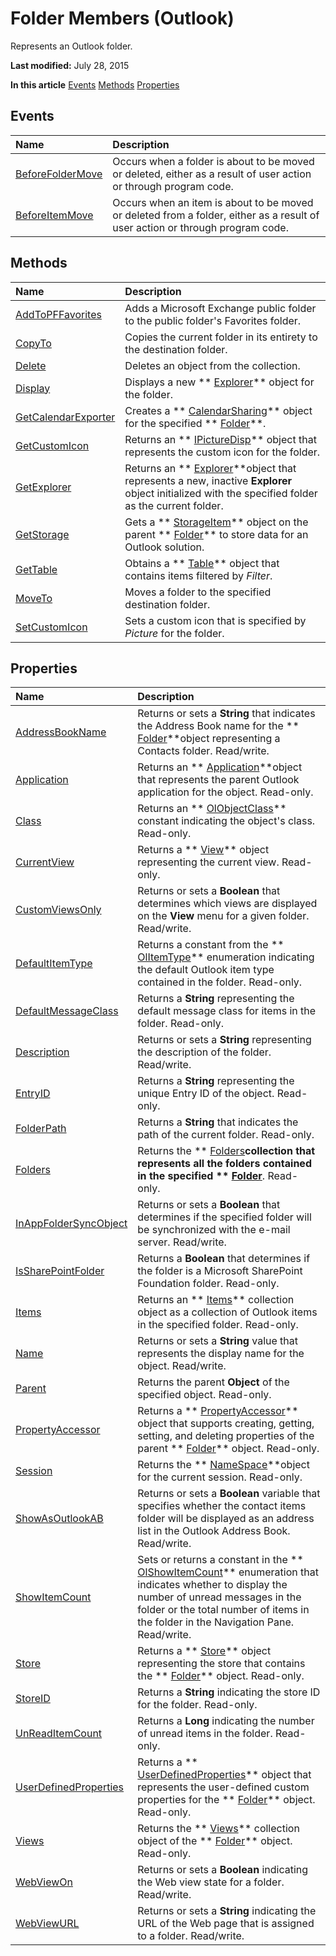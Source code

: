 
# Folder Members (Outlook)
Represents an Outlook folder.

 **Last modified:** July 28, 2015

 **In this article**
 [Events](#sectionSection0)
 [Methods](#sectionSection1)
 [Properties](#sectionSection2)


## Events
<a name="sectionSection0"> </a>



|**Name**|**Description**|
|:-----|:-----|
| [BeforeFolderMove](c085f0cf-3d91-db84-aab9-18c7b46a04d2.md)|Occurs when a folder is about to be moved or deleted, either as a result of user action or through program code. |
| [BeforeItemMove](db75bc05-c80e-e6b8-d017-2150bc942712.md)|Occurs when an item is about to be moved or deleted from a folder, either as a result of user action or through program code. |

## Methods
<a name="sectionSection1"> </a>



|**Name**|**Description**|
|:-----|:-----|
| [AddToPFFavorites](d3926957-bf6d-ad4d-9c24-bfc5037ba9fd.md)|Adds a Microsoft Exchange public folder to the public folder's Favorites folder.|
| [CopyTo](ddd010e2-54af-f291-b9a9-92cc55a83cca.md)|Copies the current folder in its entirety to the destination folder. |
| [Delete](3df0f063-3f41-e3b7-d1e3-7ea08970c56d.md)|Deletes an object from the collection.|
| [Display](cde389e0-5ec9-8261-5ec0-9a5ba4f8776d.md)|Displays a new  ** [Explorer](026591e5-049f-503a-4166-34e6dbc225fb.md)** object for the folder.|
| [GetCalendarExporter](7c67e208-65dd-8904-4b6f-8ec2df4e530d.md)|Creates a  ** [CalendarSharing](37a8a15e-51c2-b1a0-7db6-cf2a1f4e8405.md)** object for the specified ** [Folder](3cf6cda8-6d70-666e-2643-9d9c5b9cacfc.md)**.|
| [GetCustomIcon](49a3da64-2b2f-76db-0053-88e35141cca0.md)|Returns an  ** [IPictureDisp](http://msdn.microsoft.com/en-us/library/ms680762%28VS.85%29.aspx)** object that represents the custom icon for the folder.|
| [GetExplorer](f60bf373-802e-cb93-2152-bc6c8945edb1.md)|Returns an  ** [Explorer](026591e5-049f-503a-4166-34e6dbc225fb.md)**object that represents a new, inactive  **Explorer** object initialized with the specified folder as the current folder.|
| [GetStorage](cc5ee63b-7d11-6340-8392-8b35a689a28c.md)|Gets a  ** [StorageItem](41776bc3-b838-2755-fd6b-3b5012fb9ae5.md)** object on the parent ** [Folder](3cf6cda8-6d70-666e-2643-9d9c5b9cacfc.md)** to store data for an Outlook solution.|
| [GetTable](08d184cb-0c41-01b1-abc5-305476380f8b.md)|Obtains a  ** [Table](0affaafd-93fe-227a-acee-e09a86cadc20.md)** object that contains items filtered by _Filter_.|
| [MoveTo](5e8ece38-aaba-4971-643e-969956c2a196.md)|Moves a folder to the specified destination folder.|
| [SetCustomIcon](d368547b-e90c-85ec-7d5c-e48cbe8eb42e.md)|Sets a custom icon that is specified by  _Picture_ for the folder.|

## Properties
<a name="sectionSection2"> </a>



|**Name**|**Description**|
|:-----|:-----|
| [AddressBookName](e80535e9-216f-03a6-36a1-3776b5862e96.md)|Returns or sets a  **String** that indicates the Address Book name for the ** [Folder](3cf6cda8-6d70-666e-2643-9d9c5b9cacfc.md)**object representing a Contacts folder. Read/write.|
| [Application](525cac55-6eb7-a7c5-8949-a17cf6e6bc33.md)|Returns an  ** [Application](797003e7-ecd1-eccb-eaaf-32d6ddde8348.md)**object that represents the parent Outlook application for the object. Read-only.|
| [Class](6ec62401-52b2-acb4-af3f-b160ea5e28fc.md)|Returns an  ** [OlObjectClass](33d724b3-df3c-2a7f-a80f-93b66d96f588.md)** constant indicating the object's class. Read-only.|
| [CurrentView](42af4345-60f1-10cd-66e5-517ca002284b.md)|Returns a  ** [View](41c8d149-9912-1685-4c8b-3c849cc6f1ed.md)** object representing the current view. Read-only.|
| [CustomViewsOnly](b94b60f3-acd8-a968-f333-cb6d4bae8683.md)|Returns or sets a  **Boolean** that determines which views are displayed on the **View** menu for a given folder. Read/write.|
| [DefaultItemType](5a08d9aa-6bb7-0917-6d46-cb27cd03dace.md)|Returns a constant from the  ** [OlItemType](d42959b8-6c91-4d9e-98db-7226780f9995.md)** enumeration indicating the default Outlook item type contained in the folder. Read-only.|
| [DefaultMessageClass](f8daf970-4ae1-6713-c7f8-4420d952b823.md)|Returns a  **String** representing the default message class for items in the folder. Read-only.|
| [Description](e8cddfad-b071-b641-268b-dc10cfed20f8.md)|Returns or sets a  **String** representing the description of the folder. Read/write.|
| [EntryID](338ade5a-b267-8bc2-35b7-221c071506aa.md)|Returns a  **String** representing the unique Entry ID of the object. Read-only.|
| [FolderPath](40a588fa-0962-bc01-f8ac-39f0bab2092c.md)|Returns a  **String** that indicates the path of the current folder. Read-only.|
| [Folders](41464c32-023e-9079-4f24-51586305325c.md)|Returns the  ** [Folders](0c814c3c-74fc-414c-982d-a0097fcb35c2.md)**collection that represents all the folders contained in the specified  ** [Folder](3cf6cda8-6d70-666e-2643-9d9c5b9cacfc.md)**. Read-only.|
| [InAppFolderSyncObject](d9e94fb7-add5-65d5-d2bc-e23bdfa11078.md)|Returns or sets a  **Boolean** that determines if the specified folder will be synchronized with the e-mail server. Read/write.|
| [IsSharePointFolder](fc2e2645-d6e0-0bc0-29a2-8cc17f456225.md)|Returns a  **Boolean** that determines if the folder is a Microsoft SharePoint Foundation folder. Read-only.|
| [Items](441820e7-5fe8-e5ef-83c0-9c87fd3dc9e3.md)|Returns an  ** [Items](3a99730b-e62a-5ca6-f6ec-911c95173242.md)** collection object as a collection of Outlook items in the specified folder. Read-only.|
| [Name](ec03a345-8c06-f234-e1e9-ecdc54495ed2.md)|Returns or sets a  **String** value that represents the display name for the object. Read/write.|
| [Parent](0671c1d3-c25e-b9c7-3c07-bd83c9f01ae4.md)|Returns the parent  **Object** of the specified object. Read-only.|
| [PropertyAccessor](8b6fb7a7-a87d-3df3-ae74-19447bc31a0e.md)|Returns a  ** [PropertyAccessor](2fc91e13-703c-3ec9-9066-ffee7144306c.md)** object that supports creating, getting, setting, and deleting properties of the parent ** [Folder](3cf6cda8-6d70-666e-2643-9d9c5b9cacfc.md)** object. Read-only.|
| [Session](b446d857-4f41-085f-7303-3e5050e33bba.md)|Returns the  ** [NameSpace](f0dcaa19-07f5-5d42-a3bf-2e42b7885644.md)**object for the current session. Read-only.|
| [ShowAsOutlookAB](bb74591b-a3ea-efbd-e7b2-f374f1974be8.md)|Returns or sets a  **Boolean** variable that specifies whether the contact items folder will be displayed as an address list in the Outlook Address Book. Read/write.|
| [ShowItemCount](3ce32c47-5f92-82ca-5ac3-b3d6f24e5f36.md)|Sets or returns a constant in the  ** [OlShowItemCount](22de3979-ceea-c6c8-b919-5c3ea3f3be73.md)** enumeration that indicates whether to display the number of unread messages in the folder or the total number of items in the folder in the Navigation Pane. Read/write.|
| [Store](347d3031-01cf-a248-4abc-f749feb811a4.md)|Returns a  ** [Store](1eb22fe9-8849-7476-5388-2515b48591b9.md)** object representing the store that contains the ** [Folder](3cf6cda8-6d70-666e-2643-9d9c5b9cacfc.md)** object. Read-only.|
| [StoreID](8b2657b7-0c69-d8ad-147b-482303ebd10f.md)|Returns a  **String** indicating the store ID for the folder. Read-only.|
| [UnReadItemCount](f669af8e-8d4a-613b-1d82-6a3be8dc67cd.md)|Returns a  **Long** indicating the number of unread items in the folder. Read-only.|
| [UserDefinedProperties](4293bcb8-855e-4c6d-9718-ba8c5862b3bd.md)|Returns a  ** [UserDefinedProperties](196e5d4c-22be-02d3-95e0-3ea7594c2e4b.md)** object that represents the user-defined custom properties for the ** [Folder](3cf6cda8-6d70-666e-2643-9d9c5b9cacfc.md)** object. Read-only.|
| [Views](24ef613a-9832-032c-4e68-1001a0385b11.md)|Returns the  ** [Views](5dd7edc2-12a2-f4c2-d158-8053d80e8dc9.md)** collection object of the ** [Folder](3cf6cda8-6d70-666e-2643-9d9c5b9cacfc.md)** object. Read-only.|
| [WebViewOn](9b483d0e-dea0-9b3e-8ce9-fc136857a428.md)|Returns or sets a  **Boolean** indicating the Web view state for a folder. Read/write.|
| [WebViewURL](6a7630c2-5c16-f63f-a435-987c7c1251b8.md)|Returns or sets a  **String** indicating the URL of the Web page that is assigned to a folder. Read/write.|
